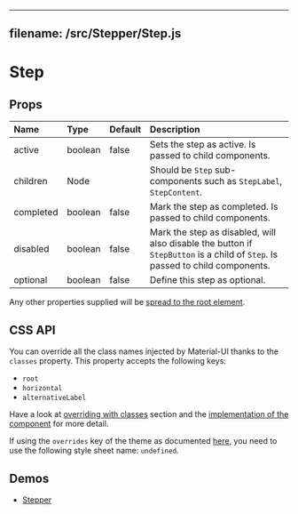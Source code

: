 <!--- This documentation is automatically generated, do not try to edit it. -->

---
filename: /src/Stepper/Step.js
---

# Step



## Props

| Name | Type | Default | Description |
|:-----|:-----|:--------|:------------|
| active | boolean | false | Sets the step as active. Is passed to child components. |
| children | Node |  | Should be `Step` sub-components such as `StepLabel`, `StepContent`. |
| completed | boolean | false | Mark the step as completed. Is passed to child components. |
| disabled | boolean | false | Mark the step as disabled, will also disable the button if `StepButton` is a child of `Step`. Is passed to child components. |
| optional | boolean | false | Define this step as optional. |

Any other properties supplied will be [spread to the root element](/customization/api#spread).

## CSS API

You can override all the class names injected by Material-UI thanks to the `classes` property.
This property accepts the following keys:
- `root`
- `horizontal`
- `alternativeLabel`

Have a look at [overriding with classes](/customization/overrides#overriding-with-classes) section
and the [implementation of the component](https://github.com/callemall/material-ui/tree/v1-beta/src/Stepper/Step.js)
for more detail.

If using the `overrides` key of the theme as documented
[here](/customization/themes#customizing-all-instances-of-a-component-type),
you need to use the following style sheet name: `undefined`.

## Demos

- [Stepper](/demos/stepper)

